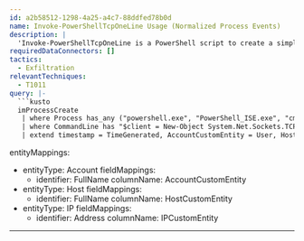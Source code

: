 ```yaml
---
id: a2b58512-1298-4a25-a4c7-88ddfed78b0d
name: Invoke-PowerShellTcpOneLine Usage (Normalized Process Events)
description: |
  'Invoke-PowerShellTcpOneLine is a PowerShell script to create a simple and small reverse shell. It can be abused by attackers to exfiltrate data. This query looks for command line activity similar to Invoke-PowerShellTcpOneLine.'
requiredDataConnectors: []
tactics:
  - Exfiltration
relevantTechniques:
  - T1011
query: |-
  ```kusto
  imProcessCreate
   | where Process has_any ("powershell.exe", "PowerShell_ISE.exe", "cmd.exe")
   | where CommandLine has "$client = New-Object System.Net.Sockets.TCPClient"
   | extend timestamp = TimeGenerated, AccountCustomEntity = User, HostCustomEntity = Dvc, IPCustomEntity = DvcIpAddr
  ```
entityMappings:
  - entityType: Account
    fieldMappings:
      - identifier: FullName
        columnName: AccountCustomEntity
  - entityType: Host
    fieldMappings:
      - identifier: FullName
        columnName: HostCustomEntity
  - entityType: IP
    fieldMappings:
      - identifier: Address
        columnName: IPCustomEntity
---
```


